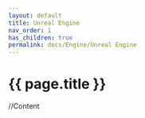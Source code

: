```yaml
---
layout: default
title: Unreal Engine
nav_order: 1
has_children: true
permalink: docs/Engine/Unreal Engine
---
```


{{ page.title }}
======================

//Content